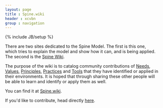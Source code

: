 ```yaml
---
layout: page
title : Spine.wiki
header : xcvbn
group : navigation
---
```

{% include JB/setup %}

There are two sites dedicated to the Spine Model. The first is this one, which tries to explain the model and show how it can, and is being applied. The second is the [Spine Wiki](http://spine.wiki).

The purpose of the wiki is to catalog community contributions of [Needs](http://spine.wiki/needs.html), [Values](http://spine.wiki/values.html), [Principles](http://spine.wiki/principles.html), [Practices](http://spine.wiki/practices.html) and [Tools](http://spine.wiki/tools.html) that they have identified or applied in their environments. It is hoped that through sharing these other people will be able to learn and identify or apply them as well.

You can find it at [Spine.wiki](http://spine.wiki). 

If you'd like to contribute, head directly [here](http://spine.wiki/explanation/Contribution).